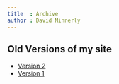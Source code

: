 ```yaml
---
title  : Archive
author : David Minnerly
---
```


## Old Versions of my site
+ [Version 2](ver2/)
+ [Version 1](ver1/)
